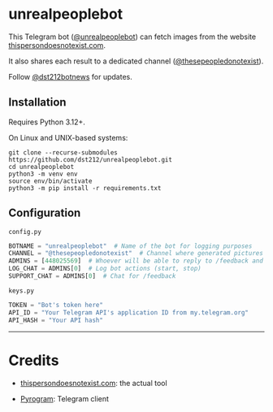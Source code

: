 # unrealpeoplebot

This Telegram bot ([@unrealpeoplebot](https://unrealpeoplebot.t.me)) can fetch images from the website [thispersondoesnotexist.com](https://thispersondoesnotexist.com).

It also shares each result to a dedicated channel ([@thesepeopledonotexist](https://thesepeopledonotexist.t.me)).

Follow [@dst212botnews](https://dst212botnews.t.me) for updates.

## Installation

Requires Python 3.12+.

On Linux and UNIX-based systems:

```shell
git clone --recurse-submodules https://github.com/dst212/unrealpeoplebot.git
cd unrealpeoplebot
python3 -m venv env
source env/bin/activate
python3 -m pip install -r requirements.txt
```

## Configuration

`config.py`

```python
BOTNAME = "unrealpeoplebot"  # Name of the bot for logging purposes
CHANNEL = "@thesepeopledonotexist"  # Channel where generated pictures will be shared
ADMINS = [448025569]  # Whoever will be able to reply to /feedback and manage the bot
LOG_CHAT = ADMINS[0]  # Log bot actions (start, stop)
SUPPORT_CHAT = ADMINS[0]  # Chat for /feedback
```

`keys.py`

```python
TOKEN = "Bot's token here"
API_ID = "Your Telegram API's application ID from my.telegram.org"
API_HASH = "Your API hash"
```

---

# Credits

- [thispersondoesnotexist.com](https://thispersondoesnotexist.com): the actual tool

- [Pyrogram](https://github.com/pyrogram/pyrogram): Telegram client
